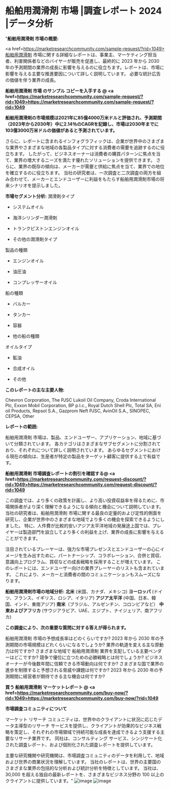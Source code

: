 # 船舶用潤滑剤 市場 |調査レポート 2024 |データ分析
"<strong>船舶用潤滑剤 市場の概要:</strong>

<a href=https://marketresearchcommunity.com/sample-request/?rid=1049>船舶用潤滑剤</a> 市場に関する詳細なレポートは、事業主、マーケティング担当者、利害関係者などのバイヤーが販売を促進し、最終的に 2023 年から 2030 年の予測期間の業界の成長に影響を与えるのに役立ちます。レポートは、市場に影響を与える主要な推進要因について詳しく説明しています。 必要な統計広告の価値を伴う業界の成長。

<strong>船舶用潤滑剤 市場 のサンプル コピーを入手する @ <a href=https://marketresearchcommunity.com/sample-request/?rid=1049>https://marketresearchcommunity.com/sample-request/?rid=1049</a></strong>

<strong>船舶用潤滑剤の市場規模は2021年に85億4000万米ドルと評価され、予測期間（2023年から2030年）中に2.14％のCAGRを記録し、市場は2030年までに103億3000万米ドルの価値があると予測されています。</strong>

さらに、レポートに含まれるインフォグラフィックは、企業が世界中のさまざまな業界やさまざまな地域の各製品タイプに対する消費者の需要を追跡するのに役立ちます。 したがって、ビジネスオーナーは消費者の購買パターンに焦点を当て、業界の増大するニーズを満たす優れたソリューションを提供できます。 さらに、業界の既存の傾向は、メーカーが需要と供給に焦点を当て、業界での地位を確立するのに役立ちます。 当社の研究者は、一次調査と二次調査の両方を組み合わせて、メーカーとエンドユーザーに利益をもたらす船舶用潤滑剤市場の将来シナリオを提示しました。

<strong>市場セグメント分析:</strong>
潤滑剤タイプ



- システムオイル

- 海洋シリンダー潤滑剤

- トランクピストンエンジンオイル

- その他の潤滑剤タイプ



製品の種類



- エンジンオイル

- 油圧油

- コンプレッサーオイル



船の種類



- バルカー

- タンカー

- 容器

- 他の船の種類



オイルタイプ



- 鉱油

- 合成オイル

- その他

<strong>このレポートの主な主要人物:</strong>

Chevron Corporation, The PJSC Lukoil Oil Company, Croda International Plc, Exxon Mobil Corporation, BP p.l.c., Royal Dutch Shell Plc, Total SA, Eni oil Products, Repsol S.A., Gazprom Neft PJSC, AvinOil S.A., SINOPEC, CEPSA, Other



<strong>レポートの範囲:</strong>

船舶用潤滑剤 市場は、製品、エンドユーザー、アプリケーション、地域に基づいて分類されています。 各カテゴリはさまざまなサブセグメントに分割されており、それぞれについて詳しく説明されています。 あらゆるセグメントにおける現在の傾向は、生産者が特定の製品をターゲット顧客に提供する上で有益です。

<strong>船舶用潤滑剤 市場調査レポートの割引を確認する@ <a href=https://marketresearchcommunity.com/request-discount/?rid=1049>https://marketresearchcommunity.com/request-discount/?rid=1049</a></strong>

この調査では、より多くの政策を計画し、より高い投資収益率を得るために、市場関係者がより深く理解できるようになる傾向と機会について説明しています。 当社の研究者は、船舶用潤滑剤 市場に関する最良の定量的および定性的側面を研究し、企業が世界中のさまざまな地域でより多くの機会を探索できるようにしました。 特に、人件費が比較的安いアジア太平洋地域の発展途上国では、プレイヤーは製造部門を設立してより多くの利益を上げ、業界の成長に影響を与えることができます。

注目されているプレーヤーは、強力な市場プレゼンスとエンドユーザーの心にイメージを生み出すために、パートナーシップ、コラボレーション、合併と買収、意識向上プログラム、買収などの成長戦略を採用することが増えています。 このレポートには、エンドユーザー向けの業界プレーヤーのリストも含まれています。 これにより、メーカーと消費者の間のコミュニケーションもスムーズになります。

<strong>船舶用潤滑剤市場の地域分析:</strong>
<strong>北米</strong> (米国、カナダ、メキシコ)
<strong>ヨーロッパ</strong> (ドイツ、フランス、イギリス、ロシア、イタリア)
<strong>アジア太平洋</strong> (中国、日本、韓国、インド、東南アジア)
<strong>南米</strong>（ブラジル、アルゼンチン、コロンビアなど）
<strong>中東およびアフリカ</strong> (サウジアラビア、UAE、エジプト、ナイジェリア、南アフリカ)

<strong>この調査により、次の重要な質問に対する答えが得られます。</strong>

船舶用潤滑剤 市場の予想成長率はどのくらいですか? 2023 年から 2030 年の予測期間の市場規模はどれくらいになるでしょうか?
業界の軌道を変える主な原動力は何ですか?
さまざまな地域で 船舶用潤滑剤 業界を支配している主要ベンダーはどこですか? 競争で優位に立つための必勝戦略とは何でしょうか?
ビジネスオーナーが今後数年間に信頼できる市場動向は何ですか?
さまざまな国で業界の進歩を制限すると予想される脅威や課題は何ですか?
2023 年から 2030 年の予測期間に経営者が期待できる主な機会は何ですか?

<strong>買う 船舶用潤滑剤 マーケットレポート @ <a href=https://marketresearchcommunity.com/buy-now/?rid=1049>https://marketresearchcommunity.com/buy-now/?rid=1049</a></strong>

<strong>市場調査コミュニティについて</strong>

マーケット リサーチ コミュニティは、世界中のクライアントに状況に応じたデータ主導型のリサーチ サービスを提供し、クライアントが効果的なビジネス戦略を策定し、それぞれの市場領域で持続可能な成長を達成できるよう支援する主要なリサーチ業界です。 同社は、コンサルティング サービス、シンジケート化された調査レポート、および個別化された調査レポートを提供しています。

主要な研究機関や研究機関は、市場調査コミュニティのデータを利用して、地域および世界の商業状況を理解しています。 当社のレポートは、世界の主要国のさまざまな業界の包括的な分析および統計分析を特徴としています。 当社は、30,000 を超える独自の最新レポートを、さまざまなビジネス分野の 100 以上のクライアントに提供しています。"
![image](https://github.com/Gargi1522/MRC/assets/158283091/4ff9a7e2-b473-4a51-b23d-68e83272052c)
![image](https://github.com/Gargi1522/MRC/assets/158283091/9ce4180d-04df-4dc9-b286-4d04548cb68c)
